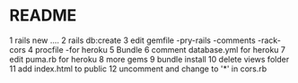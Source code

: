 # README

1 rails new ....
2 rails db:create
3 edit gemfile
  -pry-rails
  -comments
  -rack-cors
4 procfile
  -for heroku
5 Bundle
6 comment database.yml for heroku
7 edit puma.rb for heroku
8 more gems
9 bundle install
10 delete views folder
11 add index.html to public
12 uncomment and change to '*' in cors.rb

